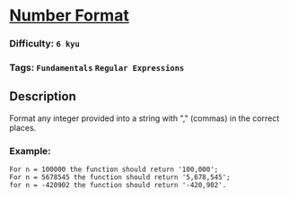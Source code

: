# [Number Format](https://www.codewars.com/kata/565c4e1303a0a006d7000127)

### Difficulty: `6 kyu`

### Tags: `Fundamentals` `Regular Expressions`

## Description

Format any integer provided into a string with "," (commas) in the correct places.

### Example:

```
For n = 100000 the function should return '100,000';
For n = 5678545 the function should return '5,678,545';
for n = -420902 the function should return '-420,902'.
```